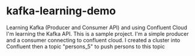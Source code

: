 # kafka-learning-demo
Learning Kafka (Producer and Consumer API) and using Confluent Cloud
I'm learning the Kafka API. This is a sample project. I'm a simple producer and a consumer connecting to confluent cloud. 
I created a cluster into Confluent then a topic "persons_5" to push persons to this topic
